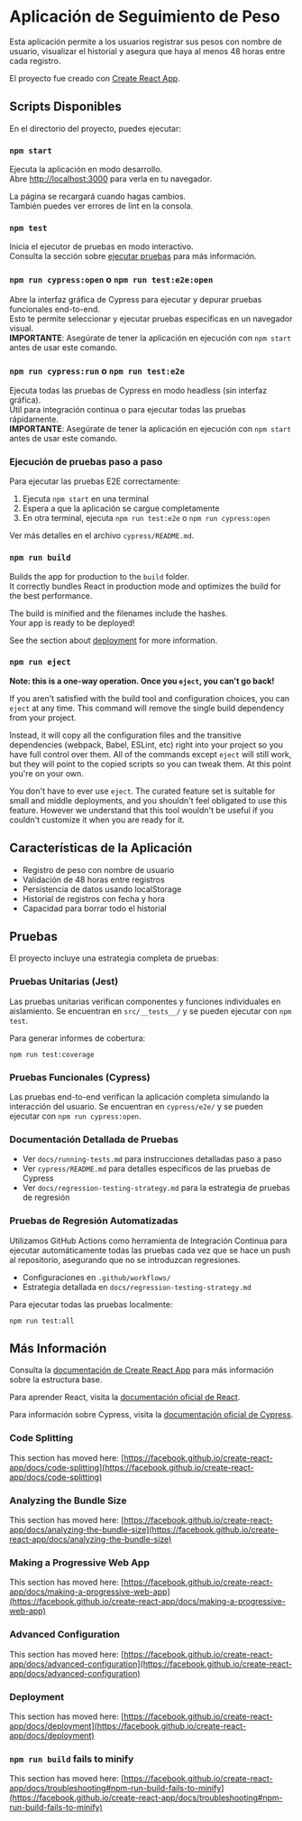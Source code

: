# Aplicación de Seguimiento de Peso

Esta aplicación permite a los usuarios registrar sus pesos con nombre de usuario, visualizar el historial y asegura que haya al menos 48 horas entre cada registro.

El proyecto fue creado con [Create React App](https://github.com/facebook/create-react-app).

## Scripts Disponibles

En el directorio del proyecto, puedes ejecutar:

### `npm start`

Ejecuta la aplicación en modo desarrollo.\
Abre [http://localhost:3000](http://localhost:3000) para verla en tu navegador.

La página se recargará cuando hagas cambios.\
También puedes ver errores de lint en la consola.

### `npm test`

Inicia el ejecutor de pruebas en modo interactivo.\
Consulta la sección sobre [ejecutar pruebas](https://facebook.github.io/create-react-app/docs/running-tests) para más información.

### `npm run cypress:open` o `npm run test:e2e:open`

Abre la interfaz gráfica de Cypress para ejecutar y depurar pruebas funcionales end-to-end.\
Esto te permite seleccionar y ejecutar pruebas específicas en un navegador visual.\
**IMPORTANTE**: Asegúrate de tener la aplicación en ejecución con `npm start` antes de usar este comando.

### `npm run cypress:run` o `npm run test:e2e`

Ejecuta todas las pruebas de Cypress en modo headless (sin interfaz gráfica).\
Útil para integración continua o para ejecutar todas las pruebas rápidamente.\
**IMPORTANTE**: Asegúrate de tener la aplicación en ejecución con `npm start` antes de usar este comando.

### Ejecución de pruebas paso a paso

Para ejecutar las pruebas E2E correctamente:
1. Ejecuta `npm start` en una terminal
2. Espera a que la aplicación se cargue completamente
3. En otra terminal, ejecuta `npm run test:e2e` o `npm run cypress:open`

Ver más detalles en el archivo `cypress/README.md`.

### `npm run build`

Builds the app for production to the `build` folder.\
It correctly bundles React in production mode and optimizes the build for the best performance.

The build is minified and the filenames include the hashes.\
Your app is ready to be deployed!

See the section about [deployment](https://facebook.github.io/create-react-app/docs/deployment) for more information.

### `npm run eject`

**Note: this is a one-way operation. Once you `eject`, you can't go back!**

If you aren't satisfied with the build tool and configuration choices, you can `eject` at any time. This command will remove the single build dependency from your project.

Instead, it will copy all the configuration files and the transitive dependencies (webpack, Babel, ESLint, etc) right into your project so you have full control over them. All of the commands except `eject` will still work, but they will point to the copied scripts so you can tweak them. At this point you're on your own.

You don't have to ever use `eject`. The curated feature set is suitable for small and middle deployments, and you shouldn't feel obligated to use this feature. However we understand that this tool wouldn't be useful if you couldn't customize it when you are ready for it.

## Características de la Aplicación

- Registro de peso con nombre de usuario
- Validación de 48 horas entre registros
- Persistencia de datos usando localStorage
- Historial de registros con fecha y hora
- Capacidad para borrar todo el historial

## Pruebas

El proyecto incluye una estrategia completa de pruebas:

### Pruebas Unitarias (Jest)

Las pruebas unitarias verifican componentes y funciones individuales en aislamiento.
Se encuentran en `src/__tests__/` y se pueden ejecutar con `npm test`.

Para generar informes de cobertura:
```
npm run test:coverage
```

### Pruebas Funcionales (Cypress)

Las pruebas end-to-end verifican la aplicación completa simulando la interacción del usuario.
Se encuentran en `cypress/e2e/` y se pueden ejecutar con `npm run cypress:open`.

### Documentación Detallada de Pruebas

- Ver `docs/running-tests.md` para instrucciones detalladas paso a paso
- Ver `cypress/README.md` para detalles específicos de las pruebas de Cypress
- Ver `docs/regression-testing-strategy.md` para la estrategia de pruebas de regresión

### Pruebas de Regresión Automatizadas

Utilizamos GitHub Actions como herramienta de Integración Continua para ejecutar automáticamente todas las pruebas cada vez que se hace un push al repositorio, asegurando que no se introduzcan regresiones.

- Configuraciones en `.github/workflows/`
- Estrategia detallada en `docs/regression-testing-strategy.md`

Para ejecutar todas las pruebas localmente:
```
npm run test:all
```

## Más Información

Consulta la [documentación de Create React App](https://facebook.github.io/create-react-app/docs/getting-started) para más información sobre la estructura base.

Para aprender React, visita la [documentación oficial de React](https://reactjs.org/).

Para información sobre Cypress, visita la [documentación oficial de Cypress](https://docs.cypress.io).

### Code Splitting

This section has moved here: [https://facebook.github.io/create-react-app/docs/code-splitting](https://facebook.github.io/create-react-app/docs/code-splitting)

### Analyzing the Bundle Size

This section has moved here: [https://facebook.github.io/create-react-app/docs/analyzing-the-bundle-size](https://facebook.github.io/create-react-app/docs/analyzing-the-bundle-size)

### Making a Progressive Web App

This section has moved here: [https://facebook.github.io/create-react-app/docs/making-a-progressive-web-app](https://facebook.github.io/create-react-app/docs/making-a-progressive-web-app)

### Advanced Configuration

This section has moved here: [https://facebook.github.io/create-react-app/docs/advanced-configuration](https://facebook.github.io/create-react-app/docs/advanced-configuration)

### Deployment

This section has moved here: [https://facebook.github.io/create-react-app/docs/deployment](https://facebook.github.io/create-react-app/docs/deployment)

### `npm run build` fails to minify

This section has moved here: [https://facebook.github.io/create-react-app/docs/troubleshooting#npm-run-build-fails-to-minify](https://facebook.github.io/create-react-app/docs/troubleshooting#npm-run-build-fails-to-minify)
